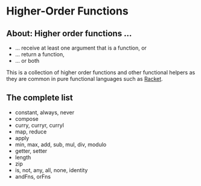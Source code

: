 # Higher-Order Functions

## About: Higher order functions ...

* ... receive at least one argument that is a function, or
* ... return a function,
* ... or both

This is a collection of higher order functions and other functional helpers as they are common in pure functional languages such as [Racket](http://racket-lang.org/).

## The complete list 

* constant, always, never
* compose
* curry, curryr, curryl
* map, reduce
* apply
* min, max, add, sub, mul, div, modulo
* getter, setter
* length
* zip
* is, not, any, all, none, identity
* andFns, orFns
